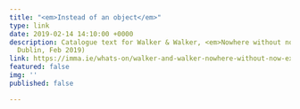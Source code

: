 ```yaml
---
title: "<em>Instead of an object</em>"
type: link
date: 2019-02-14 14:10:00 +0000
description: Catalogue text for Walker & Walker, <em>Nowhere without no(w)</em> (IMMA,
  Dublin, Feb 2019)
link: https://imma.ie/whats-on/walker-and-walker-nowhere-without-now-exhibition/
featured: false
img: ''
published: false

---
```

